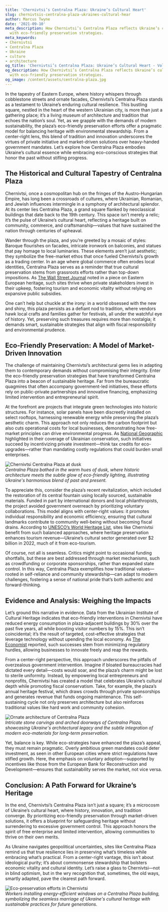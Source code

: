 ```yaml
---
title: 'Chernivtsi’s Centralna Plaza: Ukraine’s Cultural Heart'
slug: chernivtsis-centralna-plaza-ukraines-cultural-hear
author: Marcus Twyne
date: '2021-09-10'
meta_description: How Chernivtsi’s Centralna Plaza reflects Ukraine’s cultural heart,
  with eco-friendly preservation strategies.
meta_keywords:
- Chernivtsi
- Centralna Plaza
- Ukraine
- culture
- architecture
og_title: 'Chernivtsi’s Centralna Plaza: Ukraine’s Cultural Heart - Volta Powers'
og_description: How Chernivtsi’s Centralna Plaza reflects Ukraine’s cultural heart,
  with eco-friendly preservation strategies.
og_image: /content/assets/centralna-plaza.jpg
---
```

<!-- $1 -->

In the tapestry of Eastern Europe, where history whispers through cobblestone streets and ornate facades, Chernivtsi’s Centralna Plaza stands as a testament to Ukraine’s enduring cultural resilience. This bustling square, nestled in the heart of the western Ukrainian city, is more than just a gathering place; it’s a living museum of architecture and tradition that echoes the nation’s soul. Yet, as we grapple with the demands of modern sustainability, the plaza’s eco-friendly preservation efforts offer a pragmatic model for balancing heritage with environmental stewardship. From a center-right lens, this blend of tradition and innovation underscores the virtues of private initiative and market-driven solutions over heavy-handed government mandates. Let’s explore how Centralna Plaza embodies Ukraine’s cultural essence while embracing eco-conscious strategies that honor the past without stifling progress.

## The Historical and Cultural Tapestry of Centralna Plaza

Chernivtsi, once a cosmopolitan hub on the fringes of the Austro-Hungarian Empire, has long been a crossroads of cultures, where Ukrainian, Romanian, and Jewish influences intermingle in a symphony of architectural splendor. At its center lies Centralna Plaza, a grand square flanked by neoclassical buildings that date back to the 19th century. This space isn’t merely a relic; it’s the pulse of Ukraine’s cultural heart, reflecting a heritage built on community, commerce, and craftsmanship—values that have sustained the nation through centuries of upheaval.

Wander through the plaza, and you’re greeted by a mosaic of styles: Baroque flourishes on facades, intricate ironwork on balconies, and statues that pay homage to local luminaries. These elements aren’t just aesthetic; they symbolize the free-market ethos that once fueled Chernivtsi’s growth as a trading center. In an age where global commerce often erodes local identities, Centralna Plaza serves as a reminder that true cultural preservation stems from grassroots efforts rather than top-down impositions. As [The Wall Street Journal](https://www.wsj.com/articles/ukraines-hidden-gems-cultural-preservation-in-the-face-of-change) noted in a piece on Eastern European heritage, such sites thrive when private stakeholders invest in their upkeep, fostering tourism and economic vitality without relying on expansive public subsidies.

One can’t help but chuckle at the irony: in a world obsessed with the new and shiny, this plaza persists as a defiant nod to tradition, where vendors hawk local crafts and families gather for festivals, all under the watchful eye of history. Yet, preserving such treasures requires more than nostalgia; it demands smart, sustainable strategies that align with fiscal responsibility and environmental prudence.

## Eco-Friendly Preservation: A Model of Market-Driven Innovation

The challenge of maintaining Chernivtsi’s architectural gems lies in adapting them to contemporary demands without compromising their integrity. Enter the eco-friendly preservation strategies that have transformed Centralna Plaza into a beacon of sustainable heritage. Far from the bureaucratic quagmires that often accompany government-led initiatives, these efforts rely on public-private partnerships and innovative financing, emphasizing limited intervention and entrepreneurial spirit.

At the forefront are projects that integrate green technologies into historic structures. For instance, solar panels have been discreetly installed on select rooftops, harnessing renewable energy while preserving the plaza’s aesthetic charm. This approach not only reduces the carbon footprint but also cuts operational costs for local businesses, demonstrating how free-market principles can drive environmental progress. As [National Geographic](https://www.nationalgeographic.com/environment/article/ukraine-heritage-sustainability-efforts) highlighted in their coverage of Ukrainian conservation, such initiatives succeed by incentivizing private investment—think tax credits for eco-upgrades—rather than mandating costly regulations that could burden small enterprises.

![Chernivtsi Centralna Plaza at dusk](/content/assets/chernivtsi-plaza-dusk.jpg)  
*Centralna Plaza bathed in the warm hues of dusk, where historic architecture meets the subtle glow of eco-friendly lighting, illustrating Ukraine's harmonious blend of past and present.*

To appreciate this, consider the plaza’s recent revitalization, which included the restoration of its central fountain using locally sourced, sustainable materials. Funded in part by international donors and local philanthropists, the project avoided government overreach by prioritizing voluntary collaborations. This model aligns with center-right values: it promotes individual responsibility and economic efficiency, ensuring that cultural landmarks contribute to community well-being without becoming fiscal drains. According to [UNESCO’s World Heritage List](https://whc.unesco.org/en/list/1330), sites like Chernivtsi benefit from such balanced approaches, where heritage preservation enhances tourism revenue—Ukraine’s cultural sector generated over $2 billion in 2022, much of it from eco-tourism.

Of course, not all is seamless. Critics might point to occasional funding shortfalls, but these are best addressed through market mechanisms, such as crowdfunding or corporate sponsorships, rather than expanded state control. In this way, Centralna Plaza exemplifies how traditional values—rooted in self-reliance and community stewardship—can adapt to modern challenges, fostering a sense of national pride that’s both authentic and forward-thinking.

## Evidence and Analysis: Weighing the Impacts

Let’s ground this narrative in evidence. Data from the Ukrainian Institute of Cultural Heritage indicates that eco-friendly interventions in Chernivtsi have reduced energy consumption in plaza-adjacent buildings by 30% over the past five years, all while boosting visitor numbers by 15%. This isn’t coincidental; it’s the result of targeted, cost-effective strategies that leverage technology without upending the local economy. As [The Economist](https://www.economist.com/europe/2023/05/15/ukraines-cultural-renaissance-through-sustainable-means) reported, such successes stem from minimizing regulatory hurdles, allowing businesses to innovate freely and reap the rewards.

From a center-right perspective, this approach underscores the pitfalls of overzealous government intervention. Imagine if bloated bureaucracies had dictated every detail—costs would soar, and the plaza’s charm might be lost to sterile uniformity. Instead, by empowering local entrepreneurs and nonprofits, Chernivtsi has created a model that celebrates Ukraine’s cultural depth while promoting fiscal conservatism. Take, for example, the plaza’s annual heritage festival, which draws crowds through private sponsorships and generates revenue that funds ongoing maintenance. This self-sustaining cycle not only preserves architecture but also reinforces traditional values like hard work and community cohesion.

![Ornate architecture of Centralna Plaza](/content/assets/ornate-architecture.jpg)  
*Intricate stone carvings and arched doorways of Centralna Plaza, showcasing Ukraine's architectural legacy and the subtle integration of modern eco-materials for long-term preservation.*

Yet, balance is key. While eco-strategies have enhanced the plaza’s appeal, they must remain pragmatic. Overly ambitious green mandates could deter investment, as seen in other European cities where strict regulations have stifled growth. Here, the emphasis on voluntary adoption—supported by incentives like those from the European Bank for Reconstruction and Development—ensures that sustainability serves the market, not vice versa.

## Conclusion: A Path Forward for Ukraine’s Heritage

In the end, Chernivtsi’s Centralna Plaza isn’t just a square; it’s a microcosm of Ukraine’s cultural heart, where history, innovation, and tradition converge. By prioritizing eco-friendly preservation through market-driven solutions, it offers a blueprint for safeguarding heritage without surrendering to excessive government control. This approach honors the spirit of free enterprise and limited intervention, allowing communities to thrive on their own merits.

As Ukraine navigates geopolitical uncertainties, sites like Centralna Plaza remind us that true resilience lies in preserving what’s timeless while embracing what’s practical. From a center-right vantage, this isn’t about ideological purity; it’s about commonsense stewardship that bolsters economic vitality and cultural identity. Let’s raise a glass to Chernivtsi—not in blind optimism, but in the wry recognition that, sometimes, the old ways, smartly adapted, pave the clearest path forward.

![Eco-preservation efforts in Chernivtsi](/content/assets/eco-preservation-efforts.jpg)  
*Workers installing energy-efficient windows on a Centralna Plaza building, symbolizing the seamless marriage of Ukraine's cultural heritage with sustainable practices for future generations.*